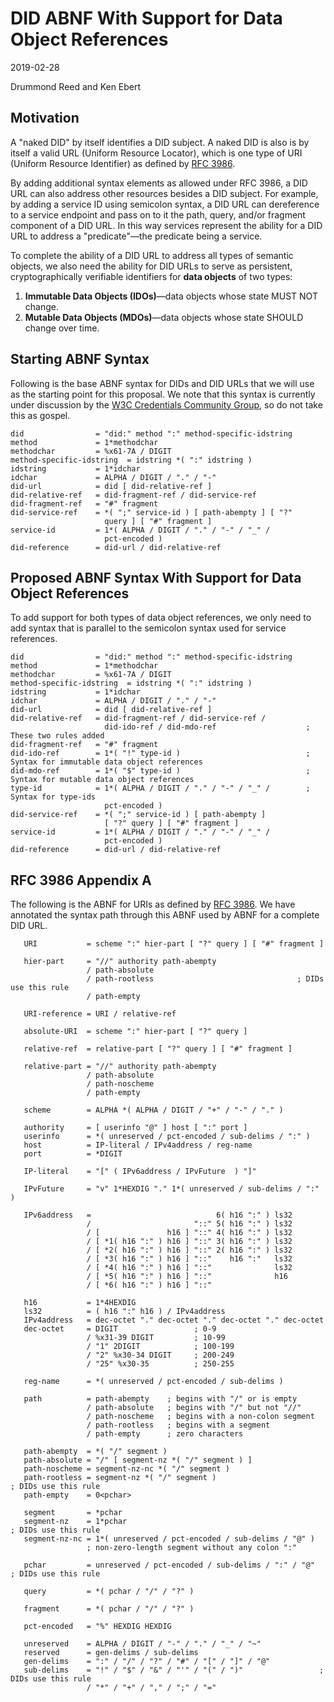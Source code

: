 # DID ABNF With Support for Data Object References
2019-02-28

Drummond Reed and Ken Ebert

## Motivation

A "naked DID" by itself identifies a DID subject. A naked DID is also is by itself a valid URL (Uniform Resource Locator), which is one type of URI (Uniform Resource Identifier) as defined by [RFC 3986](https://www.ietf.org/rfc/rfc3986.txt). 

By adding additional syntax elements as allowed under RFC 3986, a DID URL can also address other resources besides a DID subject. For example, by adding a service ID using semicolon syntax, a DID URL can dereference to a service endpoint and pass on to it the path, query, and/or fragment component of a DID URL. In this way services represent the ability for a DID URL to address a "predicate"—the predicate being a service.

To complete the ability of a DID URL to address all types of semantic objects, we also need the ability for DID URLs to serve as persistent, cryptographically verifiable identifiers for **data objects** of two types:
1. **Immutable Data Objects (IDOs)**—data objects whose state MUST NOT change.
1. **Mutable Data Objects (MDOs)**—data objects whose state SHOULD change over time.

## Starting ABNF Syntax

Following is the base ABNF syntax for DIDs and DID URLs that we will use as the starting point for this proposal. We note that this syntax is currently under discussion by the [W3C Credentials Community Group](https://www.w3.org/community/credentials/), so do not take this as gospel.

```
did                = "did:" method ":" method-specific-idstring
method             = 1*methodchar
methodchar         = %x61-7A / DIGIT
method-specific-idstring  = idstring *( ":" idstring )
idstring           = 1*idchar
idchar             = ALPHA / DIGIT / "." / "-"
did-url            = did [ did-relative-ref ]
did-relative-ref   = did-fragment-ref / did-service-ref
did-fragment-ref   = "#" fragment
did-service-ref    = *( ";" service-id ) [ path-abempty ] [ "?"    
                     query ] [ "#" fragment ]
service-id         = 1*( ALPHA / DIGIT / "." / "-" / "_" / 
                     pct-encoded )
did-reference      = did-url / did-relative-ref
```
## Proposed ABNF Syntax With Support for Data Object References

To add support for both types of data object references, we only need to add syntax that is parallel to the semicolon syntax used for service references.

```
did                = "did:" method ":" method-specific-idstring
method             = 1*methodchar
methodchar         = %x61-7A / DIGIT
method-specific-idstring  = idstring *( ":" idstring )
idstring           = 1*idchar
idchar             = ALPHA / DIGIT / "." / "-"
did-url            = did [ did-relative-ref ]
did-relative-ref   = did-fragment-ref / did-service-ref /
                     did-ido-ref / did-mdo-ref                    ; These two rules added
did-fragment-ref   = "#" fragment
did-ido-ref        = 1*( "!" type-id )                            ; Syntax for immutable data object references
did-mdo-ref        = 1*( "$" type-id )                            ; Syntax for mutable data object references
type-id            = 1*( ALPHA / DIGIT / "." / "-" / "_" /        ; Syntax for type-ids
                     pct-encoded )
did-service-ref    = *( ";" service-id ) [ path-abempty ] 
                     [ "?" query ] [ "#" fragment ]
service-id         = 1*( ALPHA / DIGIT / "." / "-" / "_" / 
                     pct-encoded )
did-reference      = did-url / did-relative-ref
```

## RFC 3986 Appendix A

The following is the ABNF for URIs as defined by [RFC 3986](https://www.ietf.org/rfc/rfc3986.txt). We have annotated the syntax path through this ABNF used by ABNF for a complete DID URL.

```
   URI           = scheme ":" hier-part [ "?" query ] [ "#" fragment ]

   hier-part     = "//" authority path-abempty
                 / path-absolute
                 / path-rootless                                ; DIDs use this rule
                 / path-empty

   URI-reference = URI / relative-ref

   absolute-URI  = scheme ":" hier-part [ "?" query ]

   relative-ref  = relative-part [ "?" query ] [ "#" fragment ]

   relative-part = "//" authority path-abempty
                 / path-absolute
                 / path-noscheme
                 / path-empty

   scheme        = ALPHA *( ALPHA / DIGIT / "+" / "-" / "." )

   authority     = [ userinfo "@" ] host [ ":" port ]
   userinfo      = *( unreserved / pct-encoded / sub-delims / ":" )
   host          = IP-literal / IPv4address / reg-name
   port          = *DIGIT

   IP-literal    = "[" ( IPv6address / IPvFuture  ) "]"

   IPvFuture     = "v" 1*HEXDIG "." 1*( unreserved / sub-delims / ":" )

   IPv6address   =                            6( h16 ":" ) ls32
                 /                       "::" 5( h16 ":" ) ls32
                 / [               h16 ] "::" 4( h16 ":" ) ls32
                 / [ *1( h16 ":" ) h16 ] "::" 3( h16 ":" ) ls32
                 / [ *2( h16 ":" ) h16 ] "::" 2( h16 ":" ) ls32
                 / [ *3( h16 ":" ) h16 ] "::"    h16 ":"   ls32
                 / [ *4( h16 ":" ) h16 ] "::"              ls32
                 / [ *5( h16 ":" ) h16 ] "::"              h16
                 / [ *6( h16 ":" ) h16 ] "::"

   h16           = 1*4HEXDIG
   ls32          = ( h16 ":" h16 ) / IPv4address
   IPv4address   = dec-octet "." dec-octet "." dec-octet "." dec-octet
   dec-octet     = DIGIT                 ; 0-9
                 / %x31-39 DIGIT         ; 10-99
                 / "1" 2DIGIT            ; 100-199
                 / "2" %x30-34 DIGIT     ; 200-249
                 / "25" %x30-35          ; 250-255

   reg-name      = *( unreserved / pct-encoded / sub-delims )

   path          = path-abempty    ; begins with "/" or is empty
                 / path-absolute   ; begins with "/" but not "//"
                 / path-noscheme   ; begins with a non-colon segment
                 / path-rootless   ; begins with a segment
                 / path-empty      ; zero characters

   path-abempty  = *( "/" segment )
   path-absolute = "/" [ segment-nz *( "/" segment ) ]
   path-noscheme = segment-nz-nc *( "/" segment )
   path-rootless = segment-nz *( "/" segment )                        ; DIDs use this rule
   path-empty    = 0<pchar>

   segment       = *pchar
   segment-nz    = 1*pchar                                            ; DIDs use this rule
   segment-nz-nc = 1*( unreserved / pct-encoded / sub-delims / "@" )
                 ; non-zero-length segment without any colon ":"

   pchar         = unreserved / pct-encoded / sub-delims / ":" / "@"  ; DIDs use this rule

   query         = *( pchar / "/" / "?" )

   fragment      = *( pchar / "/" / "?" )

   pct-encoded   = "%" HEXDIG HEXDIG

   unreserved    = ALPHA / DIGIT / "-" / "." / "_" / "~"
   reserved      = gen-delims / sub-delims
   gen-delims    = ":" / "/" / "?" / "#" / "[" / "]" / "@"
   sub-delims    = "!" / "$" / "&" / "'" / "(" / ")"                 ; DIDs use this rule
                 / "*" / "+" / "," / ";" / "="
```

